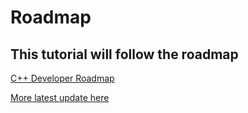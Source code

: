 # Roadmap

## This tutorial will follow the roadmap

[C++ Developer Roadmap](./cpp_roadmap.pdf)

[More latest update here](https://roadmap.sh/cpp)
